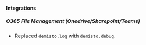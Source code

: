 
#### Integrations
##### O365 File Management (Onedrive/Sharepoint/Teams)
- Replaced `demisto.log` with `demisto.debug`.
